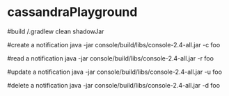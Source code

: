 # cassandraPlayground

#build
/.gradlew clean shadowJar

#create a notification
java -jar console/build/libs/console-2.4-all.jar -c foo

#read a notification
java -jar console/build/libs/console-2.4-all.jar -r foo

#update a notification
java -jar console/build/libs/console-2.4-all.jar -u foo

#delete a notification
java -jar console/build/libs/console-2.4-all.jar -d foo
